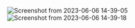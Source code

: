 ![Screenshot from 2023-06-06 14-39-05](https://github.com/moseschengo29/blogpost-grid-flexbox/assets/101453432/16cdb528-84e8-425b-8393-2675948e53db)
![Screenshot from 2023-06-06 14-39-18](https://github.com/moseschengo29/blogpost-grid-flexbox/assets/101453432/eaa36886-41ea-4aed-b818-3b519a3ddcfb)
